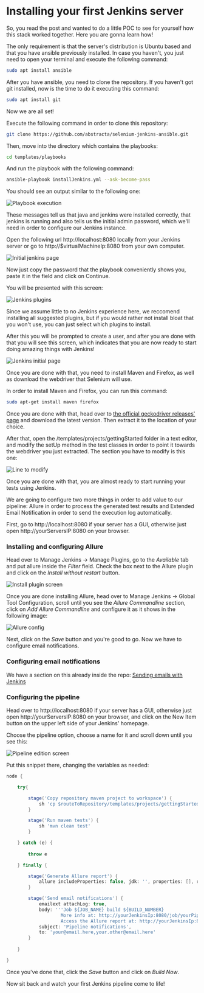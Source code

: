 # Installing your first Jenkins server

So, you read the post and wanted to do a little POC to see for yourself how this stack worked together. Here you are gonna learn how!

The only requirement is that the server's distribution is Ubuntu based and that you have ansible previously installed. In case you haven't, you just need to open your terminal and execute the following command:

``` sh
sudo apt install ansible
```

After you have ansible, you need to clone the repository. If you haven't got git installed, now is the time to do it executing this command:

``` sh
sudo apt install git
```

Now we are all set!

Execute the following command in order to clone this repository:

``` sh
git clone https://github.com/abstracta/selenium-jenkins-ansible.git
```

Then, move into the directory which contains the playbooks:

``` sh
cd templates/playbooks
```

And run the playbook with the following command:

``` sh
ansible-playbook installJenkins.yml --ask-become-pass
```

You should see an output similar to the following one:

![Playbook execution](img/Capture1.PNG)

These messages tell us that java and jenkins were installed correctly, that jenkins is running and also tells us the initial admin password, which we'll need in order to configure our Jenkins instance.

Open the following url http://localhost:8080 locally from your Jenkins server or go to http://$virtualMachineIp:8080 from your own computer.

![Initial jenkins page](img/Capture2.PNG)

Now just copy the password that the playbook conveniently shows you, paste it in the field and click on Continue.

You will be presented with this screen:

![Jenkins plugins](img/Capture3.PNG)

Since we assume little to no Jenkins experience here, we reccomend installing all suggested plugins, but if you would rather not install bloat that you won't use, you can just select which plugins to install.

After this you will be prompted to create a user, and after you are done with that you will see this screen, which indicates that you are now ready to start doing amazing things with Jenkins!

![Jenkins initial page](img/Capture4.PNG)

Once you are done with that, you need to install Maven and Firefox, as well as download the webdriver that Selenium will use.

In order to install Maven and Firefox, you can run this command:

``` sh
sudo apt-get install maven firefox
```

Once you are done with that, head over to [the official geckodriver releases' page](https://github.com/mozilla/geckodriver/releases) and download the latest version. Then extract it to the location of your choice.

After that, open the /templates/projects/gettingStarted folder in a text editor, and modify the setUp method in the test classes in order to point it towards the webdriver you just extracted. The section you have to modify is this one:

![Line to modify](img/Capture5.PNG)

Once you are done with that, you are almost ready to start running your tests using Jenkins.

We are going to configure two more things in order to add value to our pipeline: Allure in order to process the generated test results and Extended Email Notification in order to send the execution log automatically.

First, go to http://localhost:8080 if your server has a GUI, otherwise just open http://yourServersIP:8080 on your browser.

### Installing and configuring Allure

Head over to Manage Jenkins -> Manage Plugins, go to the *Available* tab and put allure inside the *Filter* field. Check the box next to the Allure plugin and click on the *Install without restart* button.

![Install plugin screen](img/Capture7.PNG)

Once you are done installing Allure, head over to Manage Jenkins -> Global Tool Configuration, scroll until you see the *Allure Commandline* section, click on *Add Allure Commandline* and configure it as it shows in the following image:

![Allure config](img/Capture8.PNG)

Next, click on the *Save* button and you're good to go. Now we have to configure email notifications.

### Configuring email notifications

We have a section on this already inside the repo: [Sending emails with Jenkins](../how-tos/sendingMails/sendingMails.md)

### Configuring the pipeline

Head over to http://localhost:8080 if your server has a GUI, otherwise just open http://yourServersIP:8080 on your browser, and click on the New Item button on the upper left side of your Jenkins' homepage.

Choose the pipeline option, choose a name for it and scroll down until you see this:

![Pipeline edition screen](img/Capture6.PNG)

Put this snippet there, changing the variables as needed:

``` groovy
node {

    try{

        stage('Copy repository maven project to workspace') {
            sh 'cp $routeToRepository/templates/projects/gettingStarted/* ./'
        }

        stage('Run maven tests') {
            sh 'mvn clean test'
        }

    } catch (e) {
        
        throw e

    } finally {

        stage('Generate Allure report') {
            allure includeProperties: false, jdk: '', properties: [], reportBuildPolicy: 'ALWAYS', results: [[path: 'target/allure-results']]
        }

        stage('Send email notifications') {
            emailext attachLog: true,
            body: '''Job ${JOB_NAME} build ${BUILD_NUMBER}
                    More info at: http://yourJenkinsIp:8080/job/yourPipelineName/${BUILD_NUMBER} .
                    Access the Allure report at: http://yourJenkinsIp:8080/job/yourPipelineName/${BUILD_NUMBER}/allure''',
            subject: 'Pipeline notifications',
            to: 'your@email.here,your.other@email.here'
        }
        
    }

}

```

Once you've done that, click the *Save* button and click on *Build Now*.

Now sit back and watch your first Jenkins pipeline come to life!